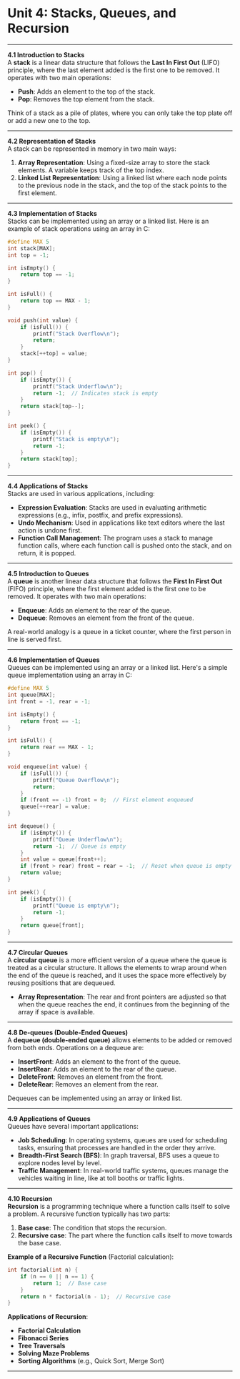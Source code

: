 # Unit 4: Stacks, Queues, and Recursion

---

**4.1 Introduction to Stacks**  
A **stack** is a linear data structure that follows the **Last In First Out** (LIFO) principle, where the last element added is the first one to be removed. It operates with two main operations:
- **Push**: Adds an element to the top of the stack.
- **Pop**: Removes the top element from the stack.

Think of a stack as a pile of plates, where you can only take the top plate off or add a new one to the top.

---

**4.2 Representation of Stacks**  
A stack can be represented in memory in two main ways:
1. **Array Representation**: Using a fixed-size array to store the stack elements. A variable keeps track of the top index.
2. **Linked List Representation**: Using a linked list where each node points to the previous node in the stack, and the top of the stack points to the first element.

---

**4.3 Implementation of Stacks**  
Stacks can be implemented using an array or a linked list. Here is an example of stack operations using an array in C:

```c
#define MAX 5
int stack[MAX];
int top = -1;

int isEmpty() {
    return top == -1;
}

int isFull() {
    return top == MAX - 1;
}

void push(int value) {
    if (isFull()) {
        printf("Stack Overflow\n");
        return;
    }
    stack[++top] = value;
}

int pop() {
    if (isEmpty()) {
        printf("Stack Underflow\n");
        return -1;  // Indicates stack is empty
    }
    return stack[top--];
}

int peek() {
    if (isEmpty()) {
        printf("Stack is empty\n");
        return -1;
    }
    return stack[top];
}
```

---

**4.4 Applications of Stacks**  
Stacks are used in various applications, including:
- **Expression Evaluation**: Stacks are used in evaluating arithmetic expressions (e.g., infix, postfix, and prefix expressions).
- **Undo Mechanism**: Used in applications like text editors where the last action is undone first.
- **Function Call Management**: The program uses a stack to manage function calls, where each function call is pushed onto the stack, and on return, it is popped.

---

**4.5 Introduction to Queues**  
A **queue** is another linear data structure that follows the **First In First Out** (FIFO) principle, where the first element added is the first one to be removed. It operates with two main operations:
- **Enqueue**: Adds an element to the rear of the queue.
- **Dequeue**: Removes an element from the front of the queue.

A real-world analogy is a queue in a ticket counter, where the first person in line is served first.

---

**4.6 Implementation of Queues**  
Queues can be implemented using an array or a linked list. Here's a simple queue implementation using an array in C:

```c
#define MAX 5
int queue[MAX];
int front = -1, rear = -1;

int isEmpty() {
    return front == -1;
}

int isFull() {
    return rear == MAX - 1;
}

void enqueue(int value) {
    if (isFull()) {
        printf("Queue Overflow\n");
        return;
    }
    if (front == -1) front = 0;  // First element enqueued
    queue[++rear] = value;
}

int dequeue() {
    if (isEmpty()) {
        printf("Queue Underflow\n");
        return -1;  // Queue is empty
    }
    int value = queue[front++];
    if (front > rear) front = rear = -1;  // Reset when queue is empty
    return value;
}

int peek() {
    if (isEmpty()) {
        printf("Queue is empty\n");
        return -1;
    }
    return queue[front];
}
```

---

**4.7 Circular Queues**  
A **circular queue** is a more efficient version of a queue where the queue is treated as a circular structure. It allows the elements to wrap around when the end of the queue is reached, and it uses the space more effectively by reusing positions that are dequeued.

- **Array Representation**: The rear and front pointers are adjusted so that when the queue reaches the end, it continues from the beginning of the array if space is available.

---

**4.8 De-queues (Double-Ended Queues)**  
A **dequeue (double-ended queue)** allows elements to be added or removed from both ends. Operations on a dequeue are:
- **InsertFront**: Adds an element to the front of the queue.
- **InsertRear**: Adds an element to the rear of the queue.
- **DeleteFront**: Removes an element from the front.
- **DeleteRear**: Removes an element from the rear.

Dequeues can be implemented using an array or linked list.

---

**4.9 Applications of Queues**  
Queues have several important applications:
- **Job Scheduling**: In operating systems, queues are used for scheduling tasks, ensuring that processes are handled in the order they arrive.
- **Breadth-First Search (BFS)**: In graph traversal, BFS uses a queue to explore nodes level by level.
- **Traffic Management**: In real-world traffic systems, queues manage the vehicles waiting in line, like at toll booths or traffic lights.

---

**4.10 Recursion**  
**Recursion** is a programming technique where a function calls itself to solve a problem. A recursive function typically has two parts:
1. **Base case**: The condition that stops the recursion.
2. **Recursive case**: The part where the function calls itself to move towards the base case.

**Example of a Recursive Function** (Factorial calculation):

```c
int factorial(int n) {
    if (n == 0 || n == 1) {
        return 1;  // Base case
    }
    return n * factorial(n - 1);  // Recursive case
}
```

**Applications of Recursion**:
- **Factorial Calculation**
- **Fibonacci Series**
- **Tree Traversals**
- **Solving Maze Problems**
- **Sorting Algorithms** (e.g., Quick Sort, Merge Sort)

---
